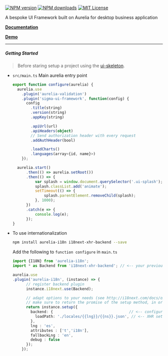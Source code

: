 [![NPM version](http://img.shields.io/npm/v/sigma-ui-framework.svg?style=flat)][npm-url] 
[![NPM downloads](http://img.shields.io/npm/dm/sigma-ui-framework.svg?style=flat)][npm-url] 
[![MIT License](http://img.shields.io/badge/license-MIT-blue.svg?style=flat)][license-url]

A bespoke UI Framework built on Aurelia for desktop business application

**[Documentation](http://sigmaframeworks.io/docs/framework)**

**[Demo](http://demo.sigmaframeworks.io/)**

----

##### Getting Started

> Before staring setup a project using the [ui-skeleton](//github.com/sigmaframeworks/sigma-ui-skeleton).


* `src/main.ts` Main aurelia entry point

  ```ts
  export function configure(aurelia) {
    aurelia.use
      .plugin('aurelia-validation')
      .plugin('sigma-ui-framework', function(config) {
        config
          .title(string)
          .version(string)
          .appKey(string)

          .apiUrl(url)
          .apiHeaders(object)
          // Send authorization header with every request
          .addAuthHeader(bool)

          .loadCharts()
          .languages(array<{id, name}>)
      });

    aurelia.start()
    	.then(() => aurelia.setRoot())
    	.then(() => {
    		var splash = window.document.querySelector('.ui-splash');
    		splash.classList.add('animate');
    		setTimeout(() => {
    			splash.parentElement.removeChild(splash);
    		}, 1000);
    	})
    	.catch(e => {
    		console.log(e);
    	});
  }
  ```

* To use internationalization

  ```bash
  npm install aurelia-i18n i18next-xhr-backend --save
  ```

  Add the following to `function configure` in `main.ts`
  ```ts
  import {I18N} from 'aurelia-i18n';
  import * as Backend from 'i18next-xhr-backend'; // <-- your previously installed backend plugin

  aurelia.use
  .plugin('aurelia-i18n', (instance) => {
        // register backend plugin
        instance.i18next.use(Backend);

        // adapt options to your needs (see http://i18next.com/docs/options/)
        // make sure to return the promise of the setup method, in order to guarantee proper loading
        return instance.setup({
          backend: {                                  // <-- configure backend settings
            loadPath: './locales/{{lng}}/{{ns}}.json', // <-- XHR settings for where to get the files from
          },
          lng : 'es',
          attributes : ['t','i18n'],
          fallbackLng : 'en',
          debug : false
        });
      });
    ```

[license-image]: http://img.shields.io/badge/license-MIT-blue.svg?style=flat
[license-url]: LICENSE

[npm-url]: https://npmjs.org/package/sigma-ui-framework
[npm-version-image]: http://img.shields.io/npm/v/sigma-ui-framework.svg?style=flat
[npm-downloads-image]: http://img.shields.io/npm/dm/sigma-ui-framework.svg?style=flat
